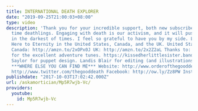 ```yaml
---
title: INTERNATIONAL DEATH EXPLORER
date: "2019-09-25T21:00:03+08:00"
type: video
description: 'Thank you for your incredible support, both new subscribers and long
  time deathlings. Engaging with death is our activism, and it will push us forward
  in the darkest of times. I feel so grateful to have you by my side. Links to From
  Here to Eternity in the United States, Canada, and the UK. United States: http://amzn.to/2hICTN8
  Canada: http://amzn.to/2xOPx0J UK: http://amzn.to/2x2Z2aL Thanks to: Jeff Morisano
  for the excellent adventure tunes. https://kissedherlittlesister.bandcamp.com Ryan
  Saylor for puppet design. Landis Blair for editing (and illustrations in the book!)
  ***WHERE ELSE YOU CAN FIND ME*** Website: http://www.orderofthegooddeath.com Twitter:
  http://www.twitter.com/thegooddeath Facebook: http://ow.ly/Zz8PW Instagram: http://www.instagram.com/thegooddeath'
publishdate: "2017-10-03T17:02:42.000Z"
url: /askamortician/Mp5R7wjb-Vc/
providers:
  youtube:
    id: Mp5R7wjb-Vc
---
```

